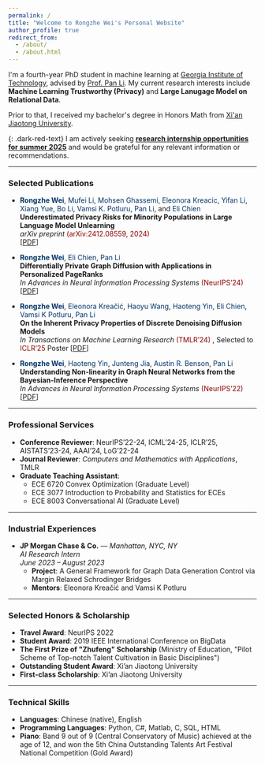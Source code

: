 ```yaml
---
permalink: /
title: "Welcome to Rongzhe Wei's Personal Website"
author_profile: true
redirect_from: 
  - /about/
  - /about.html
---
```


I'm a fourth-year PhD student in machine learning at [Georgia Institute of Technology](https://www.gatech.edu/), advised by [Prof. Pan Li](https://sites.google.com/view/panli-purdue/home). My current research interests include **Machine Learning Trustworthy (Privacy)** and **Large Lanugage Model on Relational Data**.

Prior to that, I received my bachelor's degree in Honors Math from [Xi'an Jiaotong University](https://www.xjtu.edu.cn/).

{: .dark-red-text}
I am actively seeking <b><u>research internship opportunities for summer 2025</u></b> and would be grateful for any relevant information or recommendations.

---

### <i class="fas fa-book-open" style="color:#007bff;"></i> Selected Publications

- **<span style="color:#003366;">Rongzhe Wei</span>**, <span style="color:#003366;">Mufei Li</span>, <span style="color:#003366;">Mohsen Ghassemi</span>, <span style="color:#003366;">Eleonora Kreacic</span>, <span style="color:#003366;">Yifan Li</span>, <span style="color:#003366;">Xiang Yue</span>, <span style="color:#003366;">Bo Li</span>, <span style="color:#003366;">Vamsi K. Potluru</span>, <span style="color:#003366;">Pan Li</span>, and <span style="color:#003366;">Eli Chien</span>  
  **Underestimated Privacy Risks for Minority Populations in Large Language Model Unlearning**  
  *arXiv preprint* <span style="color:#8B0000;">(arXiv:2412.08559, 2024)</span>  
  [[PDF](https://arxiv.org/pdf/2412.08559)]

- **<span style="color:#003366;">Rongzhe Wei</span>**, <span style="color:#003366;">Eli Chien</span>, <span style="color:#003366;">Pan Li</span>  
  **Differentially Private Graph Diffusion with Applications in Personalized PageRanks**  
  *In Advances in Neural Information Processing Systems* <span style="color:#8B0000;">(NeurIPS’24)</span>  
  [[PDF](https://arxiv.org/pdf/2407.00077)]

- **<span style="color:#003366;">Rongzhe Wei</span>**, <span style="color:#003366;">Eleonora Kreačić</span>, <span style="color:#003366;">Haoyu Wang</span>, <span style="color:#003366;">Haoteng Yin</span>, <span style="color:#003366;">Eli Chien</span>, <span style="color:#003366;">Vamsi K Potluru</span>, <span style="color:#003366;">Pan Li</span>  
  **On the Inherent Privacy Properties of Discrete Denoising Diffusion Models**  
  *In Transactions on Machine Learning Research* <span style="color:#8B0000;">(TMLR’24)</span>  , Selected to <span style="color:#8B0000;">ICLR’25</span> Poster
  [[PDF](https://arxiv.org/pdf/2310.15524)]

- **<span style="color:#003366;">Rongzhe Wei</span>**, <span style="color:#003366;">Haoteng Yin</span>, <span style="color:#003366;">Junteng Jia</span>, <span style="color:#003366;">Austin R. Benson</span>, <span style="color:#003366;">Pan Li</span>  
  **Understanding Non-linearity in Graph Neural Networks from the Bayesian-Inference Perspective**  
  *In Advances in Neural Information Processing Systems* <span style="color:#8B0000;">(NeurIPS’22)</span>  
  [[PDF](https://arxiv.org/pdf/2207.11311)]

---

### <i class="fas fa-briefcase" style="color:#28a745;"></i> Professional Services
- **Conference Reviewer**: NeurIPS’22-24, ICML’24-25, ICLR’25, AISTATS’23-24, AAAI’24, LoG’22-24  
- **Journal Reviewer**: *Computers and Mathematics with Applications*, TMLR  
- **Graduate Teaching Assistant**:  
  - ECE 6720 Convex Optimization (Graduate Level)  
  - ECE 3077 Introduction to Probability and Statistics for ECEs  
  - ECE 8003 Conversational AI (Graduate Level) 

---

### <i class="fas fa-industry" style="color:#ff6347;"></i> Industrial Experiences
- **JP Morgan Chase & Co.** — *Manhattan, NYC, NY*  
  *AI Research Intern*  
  *June 2023 – August 2023*  
  - **Project**: A General Framework for Graph Data Generation Control via Margin Relaxed Schrodinger Bridges  
  - **Mentors**: Eleonora Kreačić and Vamsi K Potluru  

---

### <i class="fas fa-award" style="color:#ffc107;"></i> Selected Honors & Scholarship
- **Travel Award**: NeurIPS 2022  
- **Student Award**: 2019 IEEE International Conference on BigData  
- **The First Prize of "Zhufeng" Scholarship** (Ministry of Education, "Pilot Scheme of Top-notch Talent Cultivation in Basic Disciplines")  
- **Outstanding Student Award**: Xi’an Jiaotong University   
- **First-class Scholarship**: Xi’an Jiaotong University  

---

### <i class="fas fa-tools" style="color:#6c757d;"></i> Technical Skills
- **Languages**: Chinese (native), English  
- **Programming Languages**: Python, C#, Matlab, C, SQL, HTML  
- **Piano**: Band 9 out of 9 (Central Conservatory of Music) achieved at the age of 12, and won the 5th China Outstanding Talents Art Festival National Competition (Gold Award)  
